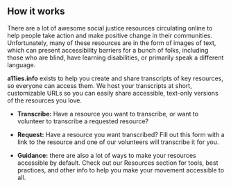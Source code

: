 ## How it works

There are a lot of awesome social justice resources circulating online to help people take action and make positive change in their communities. Unfortunately, many of these resources are in the form of images of text, which can present accessibility barriers for a bunch of folks, including those who are blind, have learning disabilities, or primarily speak a different language.

**a11ies.info** exists to help you create and share transcripts of key resources, so everyone can access them. We host your transcripts at short, customizable URLs so you can easily share accessible, text-only versions of the resources you love.

- **Transcribe:** Have a resource you want to transcribe, or want to volunteer to transcribe a requested resource?
- **Request:** Have a resource you want transcribed? Fill out this form with a link to the resource and one of our volunteers will transcribe it for you.

- **Guidance:** there are also a lot of ways to make your resources accessible by default. Check out our Resources section for tools, best practices, and other info to help you make your movement accessible to all.
